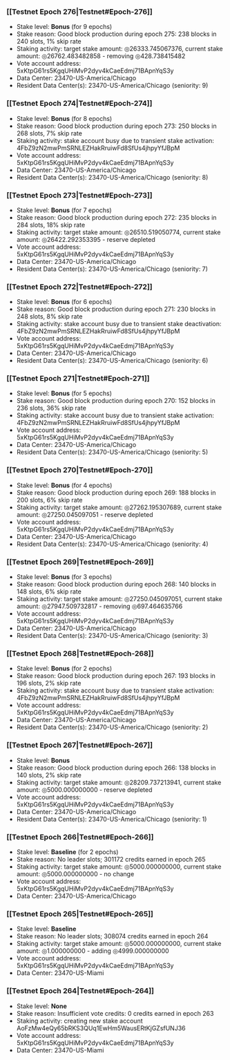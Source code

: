 ### [[Testnet Epoch 276|Testnet#Epoch-276]]
* Stake level: **Bonus** (for 9 epochs)
* Stake reason: Good block production during epoch 275: 238 blocks in 240 slots, 1% skip rate
* Staking activity: target stake amount: ◎26333.745067376, current stake amount: ◎26762.483482858 - removing ◎428.738415482
* Vote account address: 5xKtpG61rs5KgqUHiMvP2dyv4kCaeEdmj71BApnYqS3y
* Data Center: 23470-US-America/Chicago
* Resident Data Center(s): 23470-US-America/Chicago (seniority: 9)
### [[Testnet Epoch 274|Testnet#Epoch-274]]
* Stake level: **Bonus** (for 8 epochs)
* Stake reason: Good block production during epoch 273: 250 blocks in 268 slots, 7% skip rate
* Staking activity: stake account busy due to transient stake activation: 4FbZ9zN2mwPmSRNLEZHakRruiwFd8SfUs4jhpyYfJBpM
* Vote account address: 5xKtpG61rs5KgqUHiMvP2dyv4kCaeEdmj71BApnYqS3y
* Data Center: 23470-US-America/Chicago
* Resident Data Center(s): 23470-US-America/Chicago (seniority: 8)
### [[Testnet Epoch 273|Testnet#Epoch-273]]
* Stake level: **Bonus** (for 7 epochs)
* Stake reason: Good block production during epoch 272: 235 blocks in 284 slots, 18% skip rate
* Staking activity: target stake amount: ◎26510.519050774, current stake amount: ◎26422.292353395 - reserve depleted
* Vote account address: 5xKtpG61rs5KgqUHiMvP2dyv4kCaeEdmj71BApnYqS3y
* Data Center: 23470-US-America/Chicago
* Resident Data Center(s): 23470-US-America/Chicago (seniority: 7)
### [[Testnet Epoch 272|Testnet#Epoch-272]]
* Stake level: **Bonus** (for 6 epochs)
* Stake reason: Good block production during epoch 271: 230 blocks in 248 slots, 8% skip rate
* Staking activity: stake account busy due to transient stake deactivation: 4FbZ9zN2mwPmSRNLEZHakRruiwFd8SfUs4jhpyYfJBpM
* Vote account address: 5xKtpG61rs5KgqUHiMvP2dyv4kCaeEdmj71BApnYqS3y
* Data Center: 23470-US-America/Chicago
* Resident Data Center(s): 23470-US-America/Chicago (seniority: 6)
### [[Testnet Epoch 271|Testnet#Epoch-271]]
* Stake level: **Bonus** (for 5 epochs)
* Stake reason: Good block production during epoch 270: 152 blocks in 236 slots, 36% skip rate
* Staking activity: stake account busy due to transient stake activation: 4FbZ9zN2mwPmSRNLEZHakRruiwFd8SfUs4jhpyYfJBpM
* Vote account address: 5xKtpG61rs5KgqUHiMvP2dyv4kCaeEdmj71BApnYqS3y
* Data Center: 23470-US-America/Chicago
* Resident Data Center(s): 23470-US-America/Chicago (seniority: 5)
### [[Testnet Epoch 270|Testnet#Epoch-270]]
* Stake level: **Bonus** (for 4 epochs)
* Stake reason: Good block production during epoch 269: 188 blocks in 200 slots, 6% skip rate
* Staking activity: target stake amount: ◎27262.195307689, current stake amount: ◎27250.045097051 - reserve depleted
* Vote account address: 5xKtpG61rs5KgqUHiMvP2dyv4kCaeEdmj71BApnYqS3y
* Data Center: 23470-US-America/Chicago
* Resident Data Center(s): 23470-US-America/Chicago (seniority: 4)
### [[Testnet Epoch 269|Testnet#Epoch-269]]
* Stake level: **Bonus** (for 3 epochs)
* Stake reason: Good block production during epoch 268: 140 blocks in 148 slots, 6% skip rate
* Staking activity: target stake amount: ◎27250.045097051, current stake amount: ◎27947.509732817 - removing ◎697.464635766
* Vote account address: 5xKtpG61rs5KgqUHiMvP2dyv4kCaeEdmj71BApnYqS3y
* Data Center: 23470-US-America/Chicago
* Resident Data Center(s): 23470-US-America/Chicago (seniority: 3)
### [[Testnet Epoch 268|Testnet#Epoch-268]]
* Stake level: **Bonus** (for 2 epochs)
* Stake reason: Good block production during epoch 267: 193 blocks in 196 slots, 2% skip rate
* Staking activity: stake account busy due to transient stake activation: 4FbZ9zN2mwPmSRNLEZHakRruiwFd8SfUs4jhpyYfJBpM
* Vote account address: 5xKtpG61rs5KgqUHiMvP2dyv4kCaeEdmj71BApnYqS3y
* Data Center: 23470-US-America/Chicago
* Resident Data Center(s): 23470-US-America/Chicago (seniority: 2)
### [[Testnet Epoch 267|Testnet#Epoch-267]]
* Stake level: **Bonus**
* Stake reason: Good block production during epoch 266: 138 blocks in 140 slots, 2% skip rate
* Staking activity: target stake amount: ◎28209.737213941, current stake amount: ◎5000.000000000 - reserve depleted
* Vote account address: 5xKtpG61rs5KgqUHiMvP2dyv4kCaeEdmj71BApnYqS3y
* Data Center: 23470-US-America/Chicago
* Resident Data Center(s): 23470-US-America/Chicago (seniority: 1)
### [[Testnet Epoch 266|Testnet#Epoch-266]]
* Stake level: **Baseline** (for 2 epochs)
* Stake reason: No leader slots; 301172 credits earned in epoch 265
* Staking activity: target stake amount: ◎5000.000000000, current stake amount: ◎5000.000000000 - no change
* Vote account address: 5xKtpG61rs5KgqUHiMvP2dyv4kCaeEdmj71BApnYqS3y
* Data Center: 23470-US-America/Chicago
### [[Testnet Epoch 265|Testnet#Epoch-265]]
* Stake level: **Baseline**
* Stake reason: No leader slots; 308074 credits earned in epoch 264
* Staking activity: target stake amount: ◎5000.000000000, current stake amount: ◎1.000000000 - adding ◎4999.000000000
* Vote account address: 5xKtpG61rs5KgqUHiMvP2dyv4kCaeEdmj71BApnYqS3y
* Data Center: 23470-US-Miami
### [[Testnet Epoch 264|Testnet#Epoch-264]]
* Stake level: **None**
* Stake reason: Insufficient vote credits: 0 credits earned in epoch 263
* Staking activity: creating new stake account AoFzMw4eQy65bRKS3QUq1EwHm5WausERtKjGZsfUNJ36
* Vote account address: 5xKtpG61rs5KgqUHiMvP2dyv4kCaeEdmj71BApnYqS3y
* Data Center: 23470-US-Miami